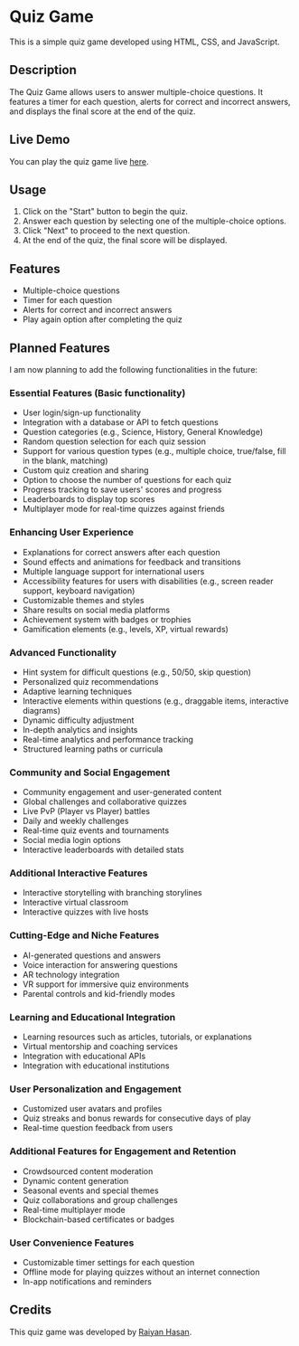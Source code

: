 # Quiz Game

This is a simple quiz game developed using HTML, CSS, and JavaScript.

## Description

The Quiz Game allows users to answer multiple-choice questions. It features a timer for each question, alerts for correct and incorrect answers, and displays the final score at the end of the quiz.

## Live Demo

You can play the quiz game live [here](https://hasanraiyan.github.io/Quiz/).

## Usage

1. Click on the "Start" button to begin the quiz.
2. Answer each question by selecting one of the multiple-choice options.
3. Click "Next" to proceed to the next question.
4. At the end of the quiz, the final score will be displayed.

## Features

- Multiple-choice questions
- Timer for each question
- Alerts for correct and incorrect answers
- Play again option after completing the quiz

## Planned Features

I am now planning to add the following functionalities in the future:

### Essential Features (Basic functionality)
- User login/sign-up functionality
- Integration with a database or API to fetch questions
- Question categories (e.g., Science, History, General Knowledge)
- Random question selection for each quiz session
- Support for various question types (e.g., multiple choice, true/false, fill in the blank, matching)
- Custom quiz creation and sharing
- Option to choose the number of questions for each quiz
- Progress tracking to save users' scores and progress
- Leaderboards to display top scores
- Multiplayer mode for real-time quizzes against friends

### Enhancing User Experience
- Explanations for correct answers after each question
- Sound effects and animations for feedback and transitions
- Multiple language support for international users
- Accessibility features for users with disabilities (e.g., screen reader support, keyboard navigation)
- Customizable themes and styles
- Share results on social media platforms
- Achievement system with badges or trophies
- Gamification elements (e.g., levels, XP, virtual rewards)

### Advanced Functionality
- Hint system for difficult questions (e.g., 50/50, skip question)
- Personalized quiz recommendations
- Adaptive learning techniques
- Interactive elements within questions (e.g., draggable items, interactive diagrams)
- Dynamic difficulty adjustment
- In-depth analytics and insights
- Real-time analytics and performance tracking
- Structured learning paths or curricula

### Community and Social Engagement
- Community engagement and user-generated content
- Global challenges and collaborative quizzes
- Live PvP (Player vs Player) battles
- Daily and weekly challenges
- Real-time quiz events and tournaments
- Social media login options
- Interactive leaderboards with detailed stats

### Additional Interactive Features
- Interactive storytelling with branching storylines
- Interactive virtual classroom
- Interactive quizzes with live hosts

### Cutting-Edge and Niche Features
- AI-generated questions and answers
- Voice interaction for answering questions
- AR technology integration
- VR support for immersive quiz environments
- Parental controls and kid-friendly modes

### Learning and Educational Integration
- Learning resources such as articles, tutorials, or explanations
- Virtual mentorship and coaching services
- Integration with educational APIs
- Integration with educational institutions

### User Personalization and Engagement
- Customized user avatars and profiles
- Quiz streaks and bonus rewards for consecutive days of play
- Real-time question feedback from users

### Additional Features for Engagement and Retention
- Crowdsourced content moderation
- Dynamic content generation
- Seasonal events and special themes
- Quiz collaborations and group challenges
- Real-time multiplayer mode
- Blockchain-based certificates or badges

### User Convenience Features
- Customizable timer settings for each question
- Offline mode for playing quizzes without an internet connection
- In-app notifications and reminders

## Credits

This quiz game was developed by [Raiyan Hasan](https://www.linkedin.com/in/hasanraiyan/).

